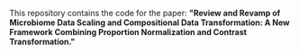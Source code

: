 This repository contains the code for the paper: **"Review and Revamp of Microbiome Data Scaling and Compositional Data Transformation: A New Framework Combining Proportion Normalization and Contrast Transformation."**